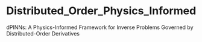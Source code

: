 # Distributed_Order_Physics_Informed

dPINNs: A Physics-Informed Framework for Inverse Problems Governed by Distributed-Order Derivatives
